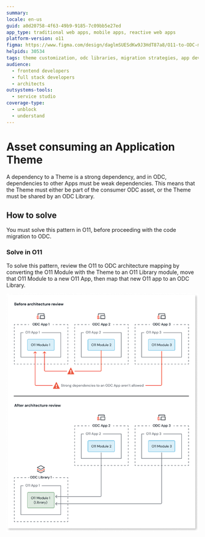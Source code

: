 ```yaml
---
summary:
locale: en-us
guid: a0d20758-4f63-49b9-9185-7c09bb5e27ed
app_type: traditional web apps, mobile apps, reactive web apps
platform-version: o11
figma: https://www.figma.com/design/daglmSUESdKw9J3HdT87a8/O11-to-ODC-migration?node-id=2350-7993
helpids: 30534
tags: theme customization, odc libraries, migration strategies, app development best practices, architecture mapping
audience:
  - frontend developers
  - full stack developers
  - architects
outsystems-tools:
  - service studio
coverage-type:
  - unblock
  - understand
---
```


# Asset consuming an Application Theme

A dependency to a Theme is a strong dependency, and in ODC, dependencies to other Apps must be weak dependencies.
This means that the Theme must either be part of the consumer ODC asset, or the Theme must be shared by an ODC Library.

## How to solve

You must solve this pattern in O11, before proceeding with the code migration to ODC.

### Solve in O11

To solve this pattern, review the O11 to ODC architecture mapping by converting the O11 Module with the Theme to an O11 Library module, move that O11 Module to a new O11 App, then map that new O11 app to an ODC Library.

![Diagram showing the architecture review process for ODC and O11 modules, illustrating the transition from O11 modules within ODC apps to an O11 library module within an ODC library.](images/review-arch-move-to-lib-1-diag.png "Architecture Review for ODC and O11 Modules")

